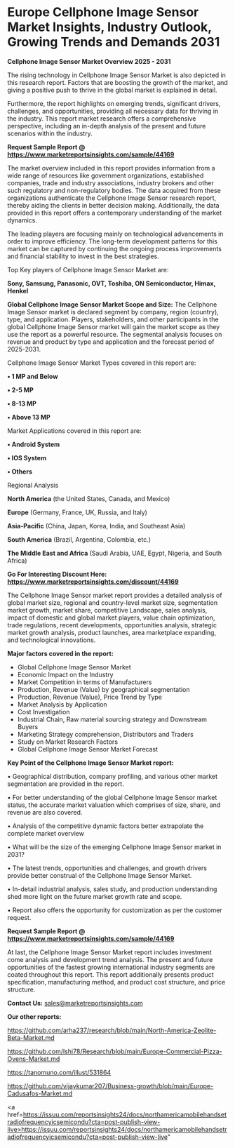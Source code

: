 # Europe Cellphone Image Sensor Market Insights, Industry Outlook, Growing Trends and Demands 2031

<Strong> Cellphone Image Sensor Market Overview 2025 - 2031</strong>

The rising technology in Cellphone Image Sensor Market is also depicted in this research report. Factors that are boosting the growth of the market, and giving a positive push to thrive in the global market is explained in detail.

Furthermore, the report highlights on emerging trends, significant drivers, challenges, and opportunities, providing all necessary data for thriving in the industry. This report market research offers a comprehensive perspective, including an in-depth analysis of the present and future scenarios within the industry.

<strong>Request Sample Report @ <a href=https://www.marketreportsinsights.com/sample/44169>https://www.marketreportsinsights.com/sample/44169</a></strong>

The market overview included in this report provides information from a wide range of resources like government organizations, established companies, trade and industry associations, industry brokers and other such regulatory and non-regulatory bodies. The data acquired from these organizations authenticate the Cellphone Image Sensor research report, thereby aiding the clients in better decision making. Additionally, the data provided in this report offers a contemporary understanding of the market dynamics.

The leading players are focusing mainly on technological advancements in order to improve efficiency. The long-term development patterns for this market can be captured by continuing the ongoing process improvements and financial stability to invest in the best strategies.

Top Key players of Cellphone Image Sensor Market are:

<strong>Sony, Samsung, Panasonic, OVT, Toshiba, ON Semiconductor, Himax, Henkel</strong>

<strong><b>Global Cellphone Image Sensor Market Scope and Size:</b></strong>
The Cellphone Image Sensor market is declared segment by company, region (country), type, and application. Players, stakeholders, and other participants in the global Cellphone Image Sensor market will gain the market scope as they use the report as a powerful resource. The segmental analysis focuses on revenue and product by type and application and the forecast period of 2025-2031.

Cellphone Image Sensor Market Types covered in this report are:

<strong>•  1 MP and Below

•  2-5 MP

•  8-13 MP

•  Above 13 MP</strong>

Market Applications covered in this report are:

<strong>•  Android System

•  IOS System

•  Others</strong> 

Regional Analysis

<strong>North America</strong> (the United States, Canada, and Mexico)

<strong>Europe</strong> (Germany, France, UK, Russia, and Italy)

<strong>Asia-Pacific</strong> (China, Japan, Korea, India, and Southeast Asia)

<strong>South America</strong> (Brazil, Argentina, Colombia, etc.)

<strong>The Middle East and Africa</strong> (Saudi Arabia, UAE, Egypt, Nigeria, and South Africa)

<strong>Go For Interesting Discount Here: <a href=https://www.marketreportsinsights.com/discount/44169>https://www.marketreportsinsights.com/discount/44169</a></strong>

The Cellphone Image Sensor market report provides a detailed analysis of global market size, regional and country-level market size, segmentation market growth, market share, competitive Landscape, sales analysis, impact of domestic and global market players, value chain optimization, trade regulations, recent developments, opportunities analysis, strategic market growth analysis, product launches, area marketplace expanding, and technological innovations.

<strong><b>Major factors covered in the report:</b></strong>
<ul>
  <li>Global Cellphone Image Sensor Market </li>
  <li>Economic Impact on the Industry</li>
  <li>Market Competition in terms of Manufacturers</li>
  <li>Production, Revenue (Value) by geographical segmentation</li>
  <li>Production, Revenue (Value), Price Trend by Type</li>
  <li>Market Analysis by Application</li>
  <li>Cost Investigation</li>
  <li>Industrial Chain, Raw material sourcing strategy and Downstream Buyers</li>
  <li>Marketing Strategy comprehension, Distributors and Traders</li>
  <li>Study on Market Research Factors</li>
  <li>Global Cellphone Image Sensor Market Forecast</li>
</ul>

<strong><b>Key Point of the Cellphone Image Sensor Market report:</b></strong>

• Geographical distribution, company profiling, and various other market segmentation are provided in the report.

• For better understanding of the global Cellphone Image Sensor market status, the accurate market valuation which comprises of size, share, and revenue are also covered.

• Analysis of the competitive dynamic factors better extrapolate the complete market overview

• What will be the size of the emerging Cellphone Image Sensor market in 2031?

• The latest trends, opportunities and challenges, and growth drivers provide better construal of the Cellphone Image Sensor Market.

• In-detail industrial analysis, sales study, and production understanding shed more light on the future market growth rate and scope.

• Report also offers the opportunity for customization as per the customer request.

<strong>Request Sample Report @ <a href=https://www.marketreportsinsights.com/sample/44169>https://www.marketreportsinsights.com/sample/44169</a></strong>

At last, the Cellphone Image Sensor Market report includes investment come analysis and development trend analysis. The present and future opportunities of the fastest growing international industry segments are coated throughout this report. This report additionally presents product specification, manufacturing method, and product cost structure, and price structure.

<strong>Contact Us:</strong>
sales@marketreportsinsights.com

<strong>Our other reports:</strong>

<a href=https://github.com/arha237/research/blob/main/North-America-Zeolite-Beta-Market.md>https://github.com/arha237/research/blob/main/North-America-Zeolite-Beta-Market.md</a>

<a href=https://github.com/Ishi78/Research/blob/main/Europe-Commercial-Pizza-Ovens-Market.md>https://github.com/Ishi78/Research/blob/main/Europe-Commercial-Pizza-Ovens-Market.md</a>

<a href=https://tanomuno.com/illust/531864>https://tanomuno.com/illust/531864</a>

<a href=https://github.com/vijaykumar207/Business-growth/blob/main/Europe-Cadusafos-Market.md>https://github.com/vijaykumar207/Business-growth/blob/main/Europe-Cadusafos-Market.md</a>

<a href=https://issuu.com/reportsinsights24/docs/northamericamobilehandsetradiofrequencyicsemicondu?cta=post-publish-view-live>https://issuu.com/reportsinsights24/docs/northamericamobilehandsetradiofrequencyicsemicondu?cta=post-publish-view-live</a>"
